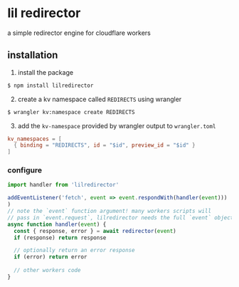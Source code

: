 # lil redirector

a simple redirector engine for cloudflare workers

## installation

1. install the package

``` bash
$ npm install lilredirector
```

2. create a kv namespace called `REDIRECTS` using wrangler

``` bash
$ wrangler kv:namespace create REDIRECTS
```

3. add the `kv-namespace` provided by wrangler output to `wrangler.toml`

``` toml
kv_namespaces = [
  { binding = "REDIRECTS", id = "$id", preview_id = "$id" }
]
```

### configure

``` javascript
import handler from 'lilredirector'

addEventListener('fetch', event => event.respondWith(handler(event)))
)
// note the `event` function argument! many workers scripts will
// pass in `event.request`, lilredirector needs the full `event` object
async function handler(event) {
  const { response, error } = await redirector(event)
  if (response) return response

  // optionally return an error response
  if (error) return error
  
  // other workers code
}
```
